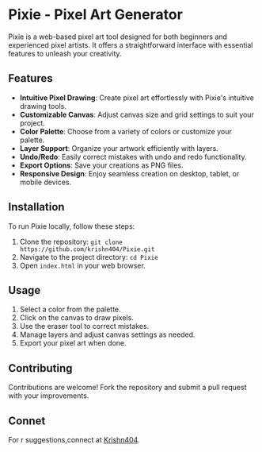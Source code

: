 # Pixie - Pixel Art Generator


Pixie is a web-based pixel art tool designed for both beginners and experienced pixel artists. It offers a straightforward interface with essential features to unleash your creativity.

## Features

- **Intuitive Pixel Drawing**: Create pixel art effortlessly with Pixie's intuitive drawing tools.
- **Customizable Canvas**: Adjust canvas size and grid settings to suit your project.
- **Color Palette**: Choose from a variety of colors or customize your palette.
- **Layer Support**: Organize your artwork efficiently with layers.
- **Undo/Redo**: Easily correct mistakes with undo and redo functionality.
- **Export Options**: Save your creations as PNG  files.
- **Responsive Design**: Enjoy seamless creation on desktop, tablet, or mobile devices.


## Installation

To run Pixie locally, follow these steps:

1. Clone the repository:
   `git clone https://github.com/krishn404/Pixie.git`
2. Navigate to the project directory:
   `cd Pixie`
3. Open `index.html` in your web browser.

## Usage

1. Select a color from the palette.
2. Click on the canvas to draw pixels.
3. Use the eraser tool to correct mistakes.
4. Manage layers and adjust canvas settings as needed.
5. Export your pixel art when done.

## Contributing

Contributions are welcome! Fork the repository and submit a pull request with your improvements.


## Connet

For r suggestions,connect at [Krishn404](mailto:maharshikrishnakant@gmail.com).
